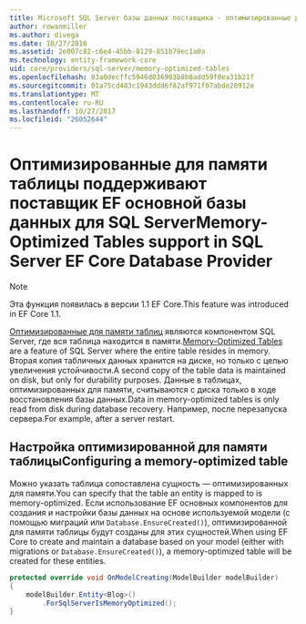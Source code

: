 ```yaml
---
title: Microsoft SQL Server базы данных поставщика - оптимизированные для памяти таблицы — EF Core
author: rowanmiller
ms.author: divega
ms.date: 10/27/2016
ms.assetid: 2e007c82-c6e4-45bb-8129-851b79ec1a0a
ms.technology: entity-framework-core
uid: core/providers/sql-server/memory-optimized-tables
ms.openlocfilehash: 83a0decffc5946d036903b8b8add59f0ea31b21f
ms.sourcegitcommit: 01a75cd483c1943ddd6f82af971f07abde20912e
ms.translationtype: MT
ms.contentlocale: ru-RU
ms.lasthandoff: 10/27/2017
ms.locfileid: "26052644"
---
```

# <a name="memory-optimized-tables-support-in-sql-server-ef-core-database-provider"></a><span data-ttu-id="3fd4b-102">Оптимизированные для памяти таблицы поддерживают поставщик EF основной базы данных для SQL Server</span><span class="sxs-lookup"><span data-stu-id="3fd4b-102">Memory-Optimized Tables support in SQL Server EF Core Database Provider</span></span>

> [!NOTE]  
>
> <span data-ttu-id="3fd4b-103">Эта функция появилась в версии 1.1 EF Core.</span><span class="sxs-lookup"><span data-stu-id="3fd4b-103">This feature was introduced in EF Core 1.1.</span></span>

<span data-ttu-id="3fd4b-104">[Оптимизированные для памяти таблиц](https://docs.microsoft.com/sql/relational-databases/in-memory-oltp/memory-optimized-tables) являются компонентом SQL Server, где вся таблица находится в памяти.</span><span class="sxs-lookup"><span data-stu-id="3fd4b-104">[Memory-Optimized Tables](https://docs.microsoft.com/sql/relational-databases/in-memory-oltp/memory-optimized-tables) are a feature of SQL Server where the entire table resides in memory.</span></span> <span data-ttu-id="3fd4b-105">Вторая копия табличных данных хранится на диске, но только с целью увеличения устойчивости.</span><span class="sxs-lookup"><span data-stu-id="3fd4b-105">A second copy of the table data is maintained on disk, but only for durability purposes.</span></span> <span data-ttu-id="3fd4b-106">Данные в таблицах, оптимизированных для памяти, считываются с диска только в ходе восстановления базы данных.</span><span class="sxs-lookup"><span data-stu-id="3fd4b-106">Data in memory-optimized tables is only read from disk during database recovery.</span></span> <span data-ttu-id="3fd4b-107">Например, после перезапуска сервера.</span><span class="sxs-lookup"><span data-stu-id="3fd4b-107">For example, after a server restart.</span></span>

## <a name="configuring-a-memory-optimized-table"></a><span data-ttu-id="3fd4b-108">Настройка оптимизированной для памяти таблицы</span><span class="sxs-lookup"><span data-stu-id="3fd4b-108">Configuring a memory-optimized table</span></span>

<span data-ttu-id="3fd4b-109">Можно указать таблица сопоставлена сущность — оптимизированных для памяти.</span><span class="sxs-lookup"><span data-stu-id="3fd4b-109">You can specify that the table an entity is mapped to is memory-optimized.</span></span> <span data-ttu-id="3fd4b-110">Если использование EF основных компонентов для создания и настройки базы данных на основе используемой модели (с помощью миграций или `Database.EnsureCreated()`), оптимизированной для памяти таблицы будут созданы для этих сущностей.</span><span class="sxs-lookup"><span data-stu-id="3fd4b-110">When using EF Core to create and maintain a database based on your model (either with migrations or `Database.EnsureCreated()`), a memory-optimized table will be created for these entities.</span></span>

``` csharp
protected override void OnModelCreating(ModelBuilder modelBuilder)
{
    modelBuilder.Entity<Blog>()
        .ForSqlServerIsMemoryOptimized();
}
```
